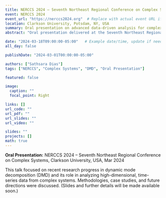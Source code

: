 ```yaml
---
title: NERCCS 2024 – Seventh Northeast Regional Conference on Complex Systems
event: NERCCS 2024
event_url: "https://nerccs2024.org"  # Replace with actual event URL if available
location: Clarkson University, Potsdam, NY, USA
summary: Oral presentation on advanced data-driven analysis for complex systems at NERCCS 2024.
abstract: "Oral presentation delivered at the Seventh Northeast Regional Conference on Complex Systems (NERCCS 2024), covering recent developments in dynamic mode decomposition and its applications in complex system analysis."

date: "2024-03-18T09:00:00-05:00"   # Example date/time, update if needed
all_day: false

publishDate: "2024-03-01T00:00:00-05:00"

authors: ["Sathsara Dias"]
tags: ["NERCCS", "Complex Systems", "DMD", "Oral Presentation"]

featured: false

image:
  caption: ""
  focal_point: Right

links: []
url_code: ""
url_pdf: ""
url_slides: ""
url_video: ""

slides: ""
projects: []
math: true
---
```


**Oral Presentation:** NERCCS 2024 – Seventh Northeast Regional Conference on Complex Systems, Clarkson University, USA, Mar 2024

This talk focused on recent research progress in dynamic mode decomposition (DMD) and its role in analyzing high-dimensional, time-series data from complex systems. Methodologies, case studies, and future directions were discussed. (Slides and further details will be made available soon.)

